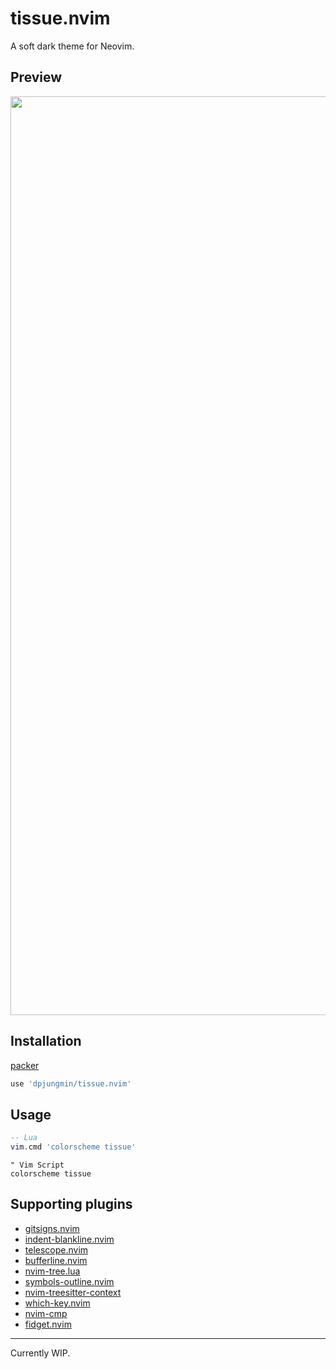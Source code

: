 # tissue.nvim

 A soft dark theme for Neovim.

## Preview

<p align="center">
  <img width="1470" alt="Screen Shot 2022-11-29 at 3 13 06 PM" src="https://user-images.githubusercontent.com/64093170/204669152-92659ff7-64d3-4128-9470-8f6412d7123b.png">
</p>

## Installation

[packer]

```lua
use 'dpjungmin/tissue.nvim'
```

## Usage

```lua
-- Lua
vim.cmd 'colorscheme tissue'
```

```vim
" Vim Script
colorscheme tissue
```

## Supporting plugins

- [gitsigns.nvim](https://github.com/lewis6991/gitsigns.nvim)
- [indent-blankline.nvim](https://github.com/lukas-reineke/indent-blankline.nvim)
- [telescope.nvim](https://github.com/nvim-telescope/telescope.nvim)
- [bufferline.nvim](https://github.com/akinsho/bufferline.nvim)
- [nvim-tree.lua](https://github.com/kyazdani42/nvim-tree.lua)
- [symbols-outline.nvim](https://github.com/simrat39/symbols-outline.nvim)
- [nvim-treesitter-context](https://github.com/nvim-treesitter/nvim-treesitter-context)
- [which-key.nvim](https://github.com/folke/which-key.nvim)
- [nvim-cmp](https://github.com/hrsh7th/nvim-cmp)
- [fidget.nvim](https://github.com/j-hui/fidget.nvim)

---

Currently WIP.

[packer]: https://github.com/wbthomason/packer.nvim

